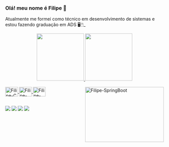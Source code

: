 ### Olá! meu nome é Filipe 👋

Atualmente me formei como técnico em desenvolvimento de sistemas e estou fazendo graduação em ADS 🖥🖱_

<div align="center">
  <a href="https://github.com/FilipeMagal">
  <img height="150em" src="https://github-readme-stats.vercel.app/api?username=FilipeMagal&show_icons=true&theme=dracula&include_all_commits=true&count_private=true"/>
  <img height="150em" src="https://github-readme-stats.vercel.app/api/top-langs/?username=FilipeMagal&layout=compact&langs_count=7&theme=dracula"/>
</div>
  <div style="display: inline_block"><br>
  <img align="center" alt="Filipe-C" height="30" width="40" src="https://cdn.jsdelivr.net/gh/devicons/devicon/icons/c/c-original.svg">
  <img align="center" alt="Filipe-Java" height="30" width="40" src="https://cdn.jsdelivr.net/gh/devicons/devicon/icons/java/java-original.svg">
    <img align="center" alt="Filipe-MySql" height="30" width="40" src"<img src="https://cdn.jsdelivr.net/gh/devicons/devicon/icons/mysql/mysql-original-wordmark.svg">
<img align ="right" alt = "Filipe-SpringBoot" height="175" width="250" src="[https://media.discordapp.net/attachments/798761099386028032/939257327557681202/jjjjj.jpg](https://cdn.discordapp.com/attachments/985328330435870764/1263759782914035782/Imagem2.png?ex=669b6783&is=669a1603&hm=0e57992235aed04fcd9a1cb89c891d9f0295ecead0d15370c996bd2a0d1ac261&)">
    <div>
  
##
 
<div> 
 <a href="https://wa.me/5571992942415"><img src = "https://img.shields.io/badge/WhatsApp-25D366?style=for-the-badge&logo=whatsapp&logoColor=white" target = "_blank"></a>
 <a href="https://www.instagram.com/xtfilipe_lima/" target="_blank"><img src="https://img.shields.io/badge/-Instagram-%23E4405F?style=for-the-badge&logo=instagram&logoColor=white" target="_blank"></a>
  <a href = "filipi99ff@gmail.com"><img src="https://img.shields.io/badge/Gmail-D14836?style=for-the-badge&logo=gmail&logoColor=white" target="_blank"></a>
  <a href="https://www.linkedin.com/in/filipe-magalhães-lima-26a78b225/" target="_blank"><img src="https://img.shields.io/badge/-LinkedIn-%230077B5?style=for-the-badge&logo=linkedin&logoColor=white" target="_blank"></a> 

 
  <div>
